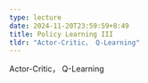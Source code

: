 ```yaml
---
type: lecture
date: 2024-11-20T23:59:59+8:49
title: Policy Learning III
tldr: "Actor-Critic， Q-Learning"
---
```

Actor-Critic， Q-Learning
